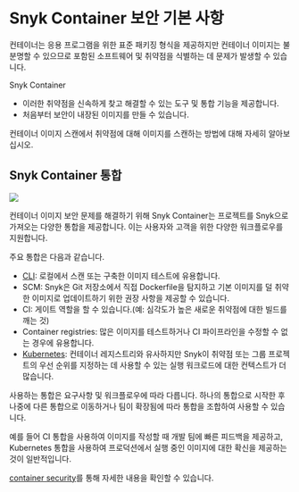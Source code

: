 # Snyk Container 보안 기본 사항

컨테이너는 응용 프로그램을 위한 표준 패키징 형식을 제공하지만 컨테이너 이미지는 불분명할 수 있으므로 포함된 소프트웨어 및 취약점을 식별하는 데 문제가 발생할 수 있습니다.

Snyk Container

* 이러한 취약점을 신속하게 찾고 해결할 수 있는 도구 및 통합 기능을 제공합니다.
* 처음부터 보안이 내장된 이미지를 만들 수 있습니다.

컨테이너 이미지 스캔에서 취약점에 대해 이미지를 스캔하는 방법에 대해 자세히 알아보십시오.

## Snyk Container 통합

![](../../../.gitbook/assets/projects.png)

컨테이너 이미지 보안 문제를 해결하기 위해 Snyk Container는 프로젝트를 Snyk으로 가져오는 다양한 통합을 제공합니다. 이는 사용자와 고객을 위한 다양한 워크플로우를 지원합니다.

주요 통합은 다음과 같습니다.

* [CLI](https://docs.snyk.io/snyk-container/snyk-cli-for-container-security): 로컬에서 스캔 또는 구축한 이미지 테스트에 유용합니다.
* SCM: Snyk은 Git 저장소에서 직접 Dockerfile을 탐지하고 기본 이미지를 덜 취약한 이미지로 업데이트하기 위한 권장 사항을 제공할 수 있습니다.
* CI: 게이트 역할을 할 수 있습니다.(예: 심각도가 높은 새로운 취약점에 대한 빌드를 깨는 것)
* Container registries: 많은 이미지를 테스트하거나 CI 파이프라인을 수정할 수 없는 경우에 유용합니다.
* [Kubernetes](https://support.snyk.io/hc/en-us/articles/360003916138-Kubernetes-integration-overview): 컨테이너 레지스트리와 유사하지만 Snyk이 취약점 또는 그룹 프로젝트의 우선 순위를 지정하는 데 사용할 수 있는 실행 워크로드에 대한 컨텍스트가 더 많습니다.

사용하는 통합은 요구사항 및 워크플로우에 따라 다릅니다. 하나의 통합으로 시작한 후 나중에 다른 통합으로 이동하거나 팀이 확장됨에 따라 통합을 조합하여 사용할 수 있습니다.

예를 들어 CI 통합을 사용하여 이미지를 작성할 때 개발 팀에 빠른 피드백을 제공하고, Kubernetes 통합을 사용하여 프로덕션에서 실행 중인 이미지에 대한 확신을 제공하는 것이 일반적입니다.

[container security](https://snyk.io/learn/container-security/)를 통해 자세한 내용을 확인할 수 있습니다.
